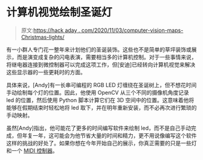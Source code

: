 # 计算机视觉绘制圣诞灯

> 原文:[https://hack aday . com/2020/11/03/computer-vision-maps-Christmas-lights/](https://hackaday.com/2020/11/03/computer-vision-maps-christmas-lights/)

有一小群人专门花一整年来计划他们的圣诞装饰。这些也不是简单的草坪装饰或展示，而是演变成复杂的闪电表演，需要相当多的计算机控制。对于一些事情来说，将继电器连接到微控制器可以完成这项工作，但[安迪]已经转向计算机视觉来解决这些显示器的一些更耗时的方面。

具体来说，[Andy]有一长串可编程的 RGB LED 灯缠绕在圣诞树上，但不想花时间手动绘制每个灯的位置。因此，他使用 OpenCV 从三个不同的摄像机角度记录 led 的位置，然后使用 Python 脚本计算它们在 3D 空间中的位置。这意味着他将能够在假期结束时轻松地将 led 取下，并在明年重新安装，而不必再次进行繁琐的手动映射。

虽然[Andy]指出，他可能花了更多的时间编写软件来绘制 led，而不是自己手动完成，但年复一年，这可能会为他节省大量的时间和精力，更不用说像编写这个软件这样的挑战的好处了。如果你想在今年开始自己的展示，你真正需要的只是一些灯和一个 [MIDI 控制器](https://hackaday.com/2017/02/01/a-very-midi-christmas-lightshow/)。